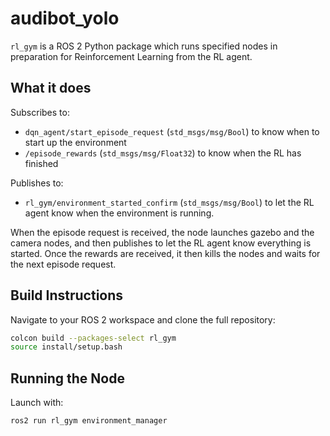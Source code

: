 # audibot_yolo

`rl_gym` is a ROS 2 Python package which runs specified nodes in preparation for Reinforcement Learning from the RL agent.

## What it does

Subscribes to:

- `dqn_agent/start_episode_request` (`std_msgs/msg/Bool`) to know when to start up the environment
- `/episode_rewards` (`std_msgs/msg/Float32`) to know when the RL has finished

Publishes to:

- `rl_gym/environment_started_confirm` (`std_msgs/msg/Bool`) to let the RL agent know when the environment is running.

When the episode request is received, the node launches gazebo and the camera nodes, and then publishes to let the RL agent know everything is started. Once the rewards are received, it then kills the nodes and waits for the next episode request.

## Build Instructions

Navigate to your ROS 2 workspace and clone the full repository:

```bash
colcon build --packages-select rl_gym
source install/setup.bash
```

## Running the Node

Launch with:

```bash
ros2 run rl_gym environment_manager
```
